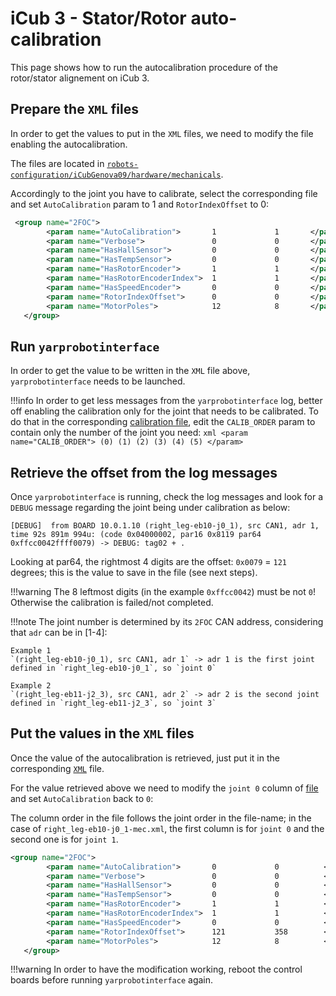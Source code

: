 # iCub 3 - Stator/Rotor auto-calibration
This page shows how to run the autocalibration procedure of the rotor/stator alignement on iCub 3.

## Prepare the `XML` files
In order to get the values to put in the `XML` files, we need to modify the file enabling the autocalibration.

The files are located in [`robots-configuration/iCubGenova09/hardware/mechanicals`](https://github.com/robotology/robots-configuration/tree/master/iCubGenova09/hardware/mechanicals).

Accordingly to the joint you have to calibrate, select the corresponding file and set `AutoCalibration` param to 1 and `RotorIndexOffset` to 0:

```xml
 <group name="2FOC">
        <param name="AutoCalibration">       1             1       </param>
        <param name="Verbose">               0             0       </param>
        <param name="HasHallSensor">         0             0       </param>
        <param name="HasTempSensor">         0             0       </param>
        <param name="HasRotorEncoder">       1             1       </param>
        <param name="HasRotorEncoderIndex">  1             1       </param>
        <param name="HasSpeedEncoder">       0             0       </param>
        <param name="RotorIndexOffset">      0             0       </param>
        <param name="MotorPoles">            12            8       </param>
   </group>
```

## Run `yarprobotinterface` 
In order to get the value to be written in the `XML` file above, `yarprobotinterface` needs to be launched.

!!!info
    In order to get less messages from the `yarprobotinterface` log, better off enabling the calibration only for the joint that needs to be calibrated.
    To do that in the corresponding [calibration file](https://github.com/robotology/robots-configuration/tree/master/iCubGenova09/calibrators), edit the `CALIB_ORDER` param to contain only the number of the joint you need:
    ```xml
                <param name="CALIB_ORDER"> (0) (1) (2) (3) (4) (5) </param>
    ```

## Retrieve the offset from the log messages
Once `yarprobotinterface` is running, check the log messages and look for a `DEBUG` message regarding the joint being under calibration as below:

```
[DEBUG]  from BOARD 10.0.1.10 (right_leg-eb10-j0_1), src CAN1, adr 1, time 92s 891m 994u: (code 0x04000002, par16 0x8119 par64 0xffcc0042ffff0079) -> DEBUG: tag02 + .
```

Looking at par64, the rightmost 4 digits are the offset: `0x0079` = `121` degrees; this is the value to save in the file (see next steps). 

!!!warning
    The 8 leftmost digits (in the example `0xffcc0042`) must be not `0`!<br>
    Otherwise the calibration is failed/not completed. 

!!!note
    The joint number is determined by its `2FOC` CAN address, considering that `adr` can be in [1-4]: 
    
    Example 1
    `(right_leg-eb10-j0_1), src CAN1, adr 1` -> adr 1 is the first joint defined in `right_leg-eb10-j0_1`, so `joint 0`

    Example 2
    `(right_leg-eb11-j2_3), src CAN1, adr 2` -> adr 2 is the second joint defined in `right_leg-eb11-j2_3`, so `joint 3`


## Put the values in the `XML` files
Once the value of the autocalibration is retrieved, just put it in the corresponding [`XML`](https://github.com/robotology/robots-configuration/tree/master/iCubGenova09/hardware/mechanicals) file.

For the value retrieved above we need to modify the `joint 0` column of [file](https://github.com/robotology/robots-configuration/blob/master/robots-icebox/iCubGenova09/hardware/mechanicals/right_leg-eb11-j0_2-mec.xml) and set `AutoCalibration` back to `0`:

The column order in the file follows the joint order in the file-name; in the case of `right_leg-eb10-j0_1-mec.xml`, the first column is for `joint 0` and the second one is for `joint 1`.

```xml
<group name="2FOC">
        <param name="AutoCalibration">       0             0          </param>
        <param name="Verbose">               0             0          </param>
        <param name="HasHallSensor">         0             0          </param>
        <param name="HasTempSensor">         0             0          </param>
        <param name="HasRotorEncoder">       1             1          </param>
        <param name="HasRotorEncoderIndex">  1             1          </param>
        <param name="HasSpeedEncoder">       0             0          </param>
        <param name="RotorIndexOffset">      121           358        </param>
        <param name="MotorPoles">            12            8          </param>
   </group>
```

!!!warning
    In order to have the modification working, reboot the control boards before running `yarprobotinterface` again. 
